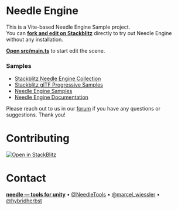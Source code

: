 # Needle Engine

This is a Vite-based Needle Engine Sample project.   
You can [**fork and edit on Stackblitz**](https://stackblitz.com/fork/github/needle-engine/vite-template) directly to try out Needle Engine without any installation.

[**Open src/main.ts**](./src/main.ts) to start edit the scene.

### Samples
- [Stackblitz Needle Engine Collection](https://stackblitz.com/@marwie/collections/needle-engine)
- [Stackblitz glTF Progressive Samples](https://stackblitz.com/@marwie/collections/gltf-progressive)
- [Needle Engine Samples](https://engine.needle.tools/samples)
- [Needle Engine Documentation](https://docs.needle.tools)

Please reach out to us in our [forum](https://forum.needle.tools) if you have any questions or suggestions. Thank you!

# Contributing

[![Open in StackBlitz](https://developer.stackblitz.com/img/open_in_stackblitz_small.svg)](https://stackblitz.com/~/github.com/needle-engine/vite-template)


# Contact

<b>[needle — tools for unity](https://needle.tools)</b> • 
[@NeedleTools](https://twitter.com/NeedleTools) • 
[@marcel_wiessler](https://twitter.com/marcel_wiessler) • 
[@hybridherbst](https://twitter.com/hybridherbst)